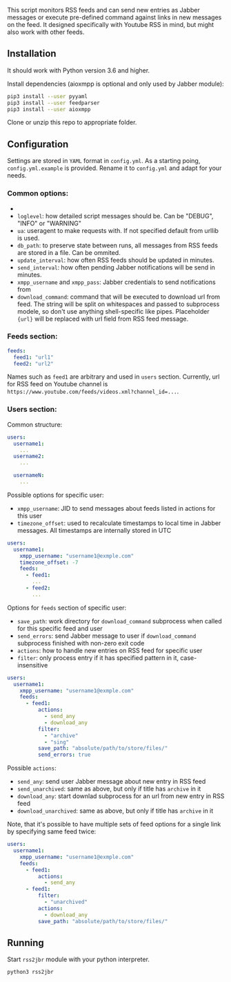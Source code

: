 This script monitors RSS feeds and can send new entries as Jabber messages or execute pre-defined command against links in new messages on the feed. It designed specifically with Youtube RSS in mind, but might also work with other feeds.

## Installation

It should work with Python version 3.6 and higher.

Install dependencies (aioxmpp is optional and only used by Jabber module):

```bash
pip3 install --user pyyaml
pip3 install --user feedparser
pip3 install --user aioxmpp
```

Clone or unzip this repo to appropriate folder.

## Configuration

Settings are stored in `YAML` format in `config.yml`. As a starting poing, `config.yml.example` is provided. Rename it to `config.yml` and adapt for your needs.

### Common options:
- 
- `loglevel`: how detailed script messages should be. Can be "DEBUG", "INFO" or "WARNING"
- `ua`: useragent to make requests with. If not specified default from urllib is used.
- `db_path`: to preserve state between runs, all messages from RSS feeds are stored in a file. Can be ommited.
- `update_interval`: how often RSS feeds should be updated in minutes.
- `send_interval`: how often pending Jabber notifications will be send in minutes.
- `xmpp_username` and `xmpp_pass`: Jabber credentials to send notifications from
- `download_command`: command that will be executed to download url from feed. The string will be split on whitespaces and passed to subprocess modele, so don't use anything shell-specific like pipes. Placeholder `{url}` will be replaced with url field from RSS feed message.

### Feeds section:

```yaml
feeds:
  feed1: "url1"
  feed2: "url2"
```

Names such as `feed1` are arbitrary and used in `users` section.
Currently, url for RSS feed on Youtube channel is `https://www.youtube.com/feeds/videos.xml?channel_id=...`.

### Users section:

Common structure: 

```yaml
users:
  username1:
    ...
  username2:
    ...

  usernameN:
    ...
```

Possible options for specific user:

- `xmpp_username`: JID to send messages about feeds listed in actions for this user
- `timezone_offset`: used to recalculate timestamps to local time in Jabber messages. All timestamps are internally stored in UTC

```yaml
users:
  username1:
    xmpp_username: "username1@exmple.com"
    timezone_offset: -7
    feeds:
      - feed1:
        ...
      - feed2:
        ...
```

Options for `feeds` section of specific user:

- `save_path`: work directory for `download_command` subprocess when called for this specific feed and user
- `send_errors`: send Jabber message to user if `download_command` subprocess finished with non-zero exit code
- `actions`: how to handle new entries on RSS feed for specific user
- `filter`: only process entry if it has specified pattern in it, case-insensitive

```yaml
users:
  username1:
    xmpp_username: "username1@exmple.com"
    feeds:
      - feed1:
          actions:
            - send_any
            - download_any
          filter:
            - "archive"
            - "sing"
          save_path: "absolute/path/to/store/files/"
          send_errors: true
```

Possible `actions`:

- `send_any`: send user Jabber message about new entry in RSS feed
- `send_unarchived`: same as above, but only if title has `archive` in it
- `download_any`: start downlad subprocess for an url from new entry in RSS feed
- `download_unarchived`: same as above, but only if title has `archive` in it

Note, that it's possible to have multiple sets of feed options for a single link by specifying same feed twice:

```yaml
users:
  username1:
    xmpp_username: "username1@exmple.com"
    feeds:
      - feed1:
          actions:
            - send_any
      - feed1:
          filter:
            - "unarchived"
          actions:
            - download_any
          save_path: "absolute/path/to/store/files/"
```


## Running

Start `rss2jbr` module with your python interpreter.
```sh
python3 rss2jbr
```
